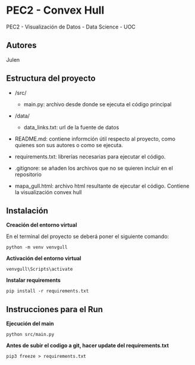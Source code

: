 # PEC2 - Convex Hull
PEC2 - Visualización de Datos - Data Science - UOC

## Autores
Julen

## Estructura del proyecto
+ /src/
    - main.py: archivo desde donde se ejecuta el código principal

+ /data/
    - data_links.txt: url de la fuente de datos

+ README.md: contiene informción útil respecto al proyecto, como quienes son sus autores o como se ejecuta.

+ requirements.txt:  librerías necesarias para ejecutar el código.

+ .gitignore: se añaden los archivos que no se quieren incluir en el repositorio

+ mapa_gull.html: archivo html resultante de ejecutar el código. Contiene la visualización convex hull

## Instalación

**Creación del entorno virtual**

En el terminal del proyecto se deberá poner el siguiente comando:

```shell
python -m venv venvgull
```

**Activación del entorno virtual**
```shell
venvgull\Scripts\activate
```

**Instalar requirements**
```shell
pip install -r requirements.txt
```

## Instrucciones para el Run

**Ejecución del main**
```shell
python src/main.py
```

**Antes de subir el codigo a git, hacer update del requirements.txt**
```shell
pip3 freeze > requirements.txt
```

